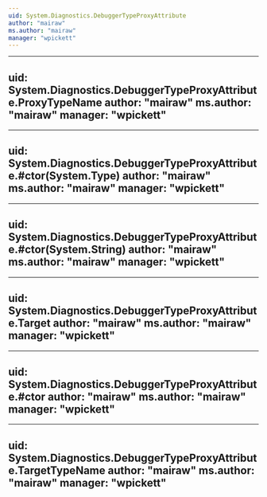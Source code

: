 ```yaml
---
uid: System.Diagnostics.DebuggerTypeProxyAttribute
author: "mairaw"
ms.author: "mairaw"
manager: "wpickett"
---
```


---
uid: System.Diagnostics.DebuggerTypeProxyAttribute.ProxyTypeName
author: "mairaw"
ms.author: "mairaw"
manager: "wpickett"
---

---
uid: System.Diagnostics.DebuggerTypeProxyAttribute.#ctor(System.Type)
author: "mairaw"
ms.author: "mairaw"
manager: "wpickett"
---

---
uid: System.Diagnostics.DebuggerTypeProxyAttribute.#ctor(System.String)
author: "mairaw"
ms.author: "mairaw"
manager: "wpickett"
---

---
uid: System.Diagnostics.DebuggerTypeProxyAttribute.Target
author: "mairaw"
ms.author: "mairaw"
manager: "wpickett"
---

---
uid: System.Diagnostics.DebuggerTypeProxyAttribute.#ctor
author: "mairaw"
ms.author: "mairaw"
manager: "wpickett"
---

---
uid: System.Diagnostics.DebuggerTypeProxyAttribute.TargetTypeName
author: "mairaw"
ms.author: "mairaw"
manager: "wpickett"
---
